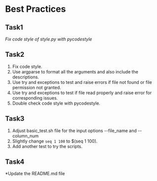 # Best Practices
## Task1
*Fix code style of style.py with pycodestyle*

## Task2
1. Fix code style.
2. Use argparse to format all the arguments and also include the descriptions.
3. Use try and exceptions to test and raise errors if file not found or file permission not granted.
4. Use try and exceptions to test if file read properly and raise error for corresponding issues.
5. Double check code style with pycodestyle.

## Task3
1. Adjust basic_test.sh file for the input options --file_name and --column_num
2. Slightly change ` seq 1 100 ` to $(seq 1 100).
3. Add another test to try the scripts. 

## Task4
*Update the README.md file
